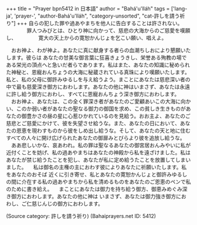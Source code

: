 +++
title = "Prayer bpn5412 in 日本語"
author = "Bahá'u'lláh"
tags = ['lang-ja', 'prayer-', "author-Bahá'u'lláh", "category-unsorted", "cat-許しを請う祈り"]
+++
自らの犯した罪や過あやまちを他人に告白することは許されない。
　　　　罪人つみびとは、ひとり神に向かって、慈悲の大海からのご慈愛を嘆願し、
　　　　寛大の天上からの寛恕かんじょを乞こい願い、唱えよ。
 
　おお神よ、わが神よ。あなたに真に献身する者らの血潮ちしおにより懇願いたします。彼らは
あなたの甘美な御言葉に狂喜きょうきし、栄誉ある殉教の場である栄光の頂点へと急いだ者らであります。私はまた、あなたの知識に秘められた神秘と、恩寵おんちょうの大海に秘蔵されている真珠により嘆願いたします。私と、私の父母に御許みゆるしを与え給うよう。まことにあなたは慈悲深い者の中で最も慈愛深き御方におわします。あなたの他に神はいまさず、あなたは永遠に許し給う御方におわし、すべてに恩寵おんちょう深き御方におわします。
　おお神よ、あなたは、この全く罪深き者があなたのご愛顧あいこの大海に向かい、このか弱い者があなたの聖なる御力の御国を求め、この貧しき生きものがあなたの御豊かさの昼の星に心惹ひかれているのを見給う。おお主よ、あなたのご慈悲とご慈愛にかけて、彼を失望させ給うな。また、あなたの日において、あなたの恩恵を現わすものから彼をしめ出し給うな。そして、あなたの天と地に住むすべての人々に開け広げられたあなたの御扉みとびらより彼を追放し給うな。
　ああ悲しいかな、哀あわれ。私の罪は聖なるあなたの御宮居おんみやいに私が近付くことを妨げ、私の過あやまちはあなたの神殿から私を遠ざけました。私はあなたが禁じ給うたことを犯し、あなたが私に定め給うたことを放置してしまいました。
　私は御名の主権の主におわす彼によりあなたに祈願いたします。私をあなたのおそば
近くに引き寄せ、私とあなたの寛恕かんじょと御許みゆるしの間に介在する私の過あやまちから私を清めるものをあなたのご恩恵のペンで私のために書き給え。
　まことにあなたは御力を持ち給う御方、御恵みめぐみ深き御方におわします。あなたの他に神は
いまさず、あなたは御力強き御方におわし、ご仁慈じんじの御方におわします。

(Source category: 許しを請う祈り)
(Bahaiprayers.net ID: 5412)
